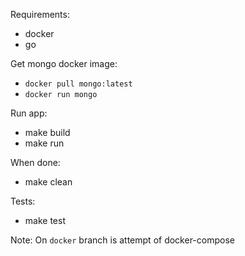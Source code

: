 Requirements:
 - docker
 - go 


Get mongo docker image:

- `docker pull mongo:latest`
- `docker run mongo`


Run app: 
- make build
- make run

When done:
- make clean

Tests:
- make test

Note:
On `docker` branch is attempt of docker-compose 